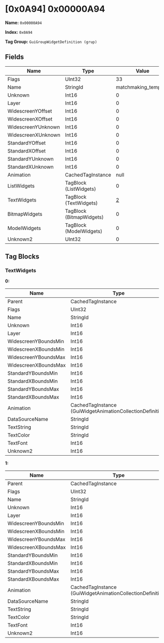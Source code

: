 # [0x0A94] 0x00000A94

**Name:** ```0x00000A94```

**Index:** ```0x0A94```

**Tag Group:** ```GuiGroupWidgetDefinition (grup)```

## Fields

Name	| Type	| Value
---	|---	|---	|
Flags	|UInt32	|33
Name	|StringId	|matchmaking_template
Unknown	|Int16	|0
Layer	|Int16	|0
WidescreenYOffset	|Int16	|0
WidescreenXOffset	|Int16	|0
WidescreenYUnknown	|Int16	|0
WidescreenXUnknown	|Int16	|0
StandardYOffset	|Int16	|0
StandardXOffset	|Int16	|0
StandardYUnknown	|Int16	|0
StandardXUnknown	|Int16	|0
Animation	|CachedTagInstance	|null
ListWidgets	|TagBlock (ListWidgets)	|0
TextWidgets	|TagBlock (TextWidgets)	|[2](#textwidgets)
BitmapWidgets	|TagBlock (BitmapWidgets)	|0
ModelWidgets	|TagBlock (ModelWidgets)	|0
Unknown2	|UInt32	|0


## Tag Blocks

### TextWidgets

**0:**

Name	| Type	| Value
---	|---	|---	|
Parent	|CachedTagInstance	|null
Flags	|UInt32	|65544
Name	|StringId	|title
Unknown	|Int16	|0
Layer	|Int16	|0
WidescreenYBoundsMin	|Int16	|41
WidescreenXBoundsMin	|Int16	|81
WidescreenYBoundsMax	|Int16	|104
WidescreenXBoundsMax	|Int16	|537
StandardYBoundsMin	|Int16	|0
StandardXBoundsMin	|Int16	|0
StandardYBoundsMax	|Int16	|0
StandardXBoundsMax	|Int16	|0
Animation	|CachedTagInstance (GuiWidgetAnimationCollectionDefinition)	|[[0x0A95] 0x00000A95](../GuiWidgetAnimationCollectionDefinition/0A95.md)
DataSourceName	|StringId	|
TextString	|StringId	|title
TextColor	|StringId	|hilite
TextFont	|Int16	|2
Unknown2	|Int16	|0


**1:**

Name	| Type	| Value
---	|---	|---	|
Parent	|CachedTagInstance	|null
Flags	|UInt32	|65608
Name	|StringId	|hopper_name
Unknown	|Int16	|0
Layer	|Int16	|0
WidescreenYBoundsMin	|Int16	|333
WidescreenXBoundsMin	|Int16	|81
WidescreenYBoundsMax	|Int16	|377
WidescreenXBoundsMax	|Int16	|537
StandardYBoundsMin	|Int16	|0
StandardXBoundsMin	|Int16	|0
StandardYBoundsMax	|Int16	|0
StandardXBoundsMax	|Int16	|0
Animation	|CachedTagInstance (GuiWidgetAnimationCollectionDefinition)	|[[0x0A95] 0x00000A95](../GuiWidgetAnimationCollectionDefinition/0A95.md)
DataSourceName	|StringId	|
TextString	|StringId	|hopper_name
TextColor	|StringId	|hilite
TextFont	|Int16	|1
Unknown2	|Int16	|0


